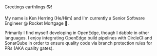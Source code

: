 Greetings earthlings 🌎!

My name is Ken Herring (He/Him) and I'm currently a Senior Software Engineer @ Rocket Mortgage 🚀.

Primarily I find myself developing in OpenEdge, though I dabble in other languages. I enjoy integrating OpenEdge build pipelines with CircleCI and SonarQube in order to ensure quality code via branch protection rules for PRs (AKA quality gates).
